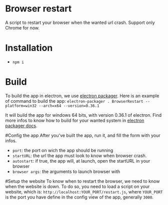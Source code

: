 # Browser restart

A script to restart your browser when the wanted url crash. Support only Chrome for now.

# Installation
* `npm i`

# Build
To build the app in electron, we use [electron packager](https://github.com/maxogden/electron-packager). Here is an example of command to build the app: 
`electron-packager . BrowserRestart --platform=win32 --arch=x64 --version=0.36.1`

It will build the app for windows 64 bits, with version 0.36.1 of electron. Find more infos to know how to build for your wanted system in [electron packager docs](https://github.com/maxogden/electron-packager#programmatic-api).

#Config the app
After you've built the app, run it, and fill the form with your infos.
* `port`: the port on wich the app should be running
* `startURL`: the url the app must look to know when browser crash.
* `autostart`: if true, the app will, at launch, open the startURL in your browser
* `browser args`: the arguments to launch browser with

#Setup the website
To know when to restart the browser, we need to know when the website is down. To do so, you need to load a script on your website, which is: `http://localhost:YOUR_PORT/restart.js`, where `YOUR_PORT` is the port you have define in the config view of the app, generally `3000`.